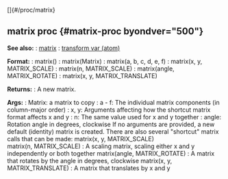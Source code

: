 []{#/proc/matrix}
  ## matrix proc {#matrix-proc byondver="500"}
  **See also:**
  :   [matrix](ref/matrix)
  :   [transform var (atom)](ref/atom/var/transform)
  <!-- -->
  **Format:**
  :   matrix()
  :   matrix(Matrix)
  :   matrix(a, b, c, d, e, f)
  :   matrix(x, y, MATRIX_SCALE)
  :   matrix(n, MATRIX_SCALE)
  :   matrix(angle, MATRIX_ROTATE)
  :   matrix(x, y, MATRIX_TRANSLATE)
  <!-- -->
  **Returns:**
  :   A new matrix.
  <!-- -->
  **Args:**
  :   Matrix: a matrix to copy
  :   a - f: The individual matrix components (in column-major order)
  :   x, y: Arguments affecting how the shortcut matrix format affects x
      and y
  :   n: The same value used for x and y together
  :   angle: Rotation angle in degrees, clockwise
  If no arguments are provided, a new default (identity) matrix is
  created.
  There are also several \"shortcut\" matrix calls that can be made:
  matrix(x, y, MATRIX_SCALE)\
  matrix(n, MATRIX_SCALE)
  :   A scaling matrix, scaling either x and y independently or both
      together
  matrix(angle, MATRIX_ROTATE)
  :   A matrix that rotates by the angle in degrees, clockwise
  matrix(x, y, MATRIX_TRANSLATE)
  :   A matrix that translates by x and y
